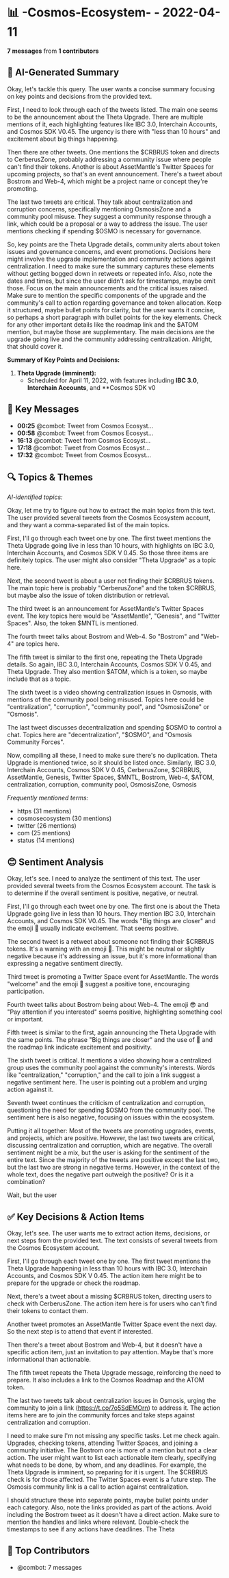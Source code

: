 # 📊 -Cosmos-Ecosystem- - 2022-04-11
**7 messages** from **1 contributors**

## 📝 AI-Generated Summary
<think>
Okay, let's tackle this query. The user wants a concise summary focusing on key points and decisions from the provided text. 

First, I need to look through each of the tweets listed. The main one seems to be the announcement about the Theta Upgrade. There are multiple mentions of it, each highlighting features like IBC 3.0, Interchain Accounts, and Cosmos SDK V0.45. The urgency is there with "less than 10 hours" and excitement about big things happening.

Then there are other tweets. One mentions the $CRBRUS token and directs to CerberusZone, probably addressing a community issue where people can't find their tokens. Another is about AssetMantle's Twitter Spaces for upcoming projects, so that's an event announcement. There's a tweet about Bostrom and Web-4, which might be a project name or concept they're promoting.

The last two tweets are critical. They talk about centralization and corruption concerns, specifically mentioning OsmosisZone and a community pool misuse. They suggest a community response through a link, which could be a proposal or a way to address the issue. The user mentions checking if spending $OSMO is necessary for governance.

So, key points are the Theta Upgrade details, community alerts about token issues and governance concerns, and event promotions. Decisions here might involve the upgrade implementation and community actions against centralization. I need to make sure the summary captures these elements without getting bogged down in retweets or repeated info. Also, note the dates and times, but since the user didn't ask for timestamps, maybe omit those. Focus on the main announcements and the critical issues raised. Make sure to mention the specific components of the upgrade and the community's call to action regarding governance and token allocation. Keep it structured, maybe bullet points for clarity, but the user wants it concise, so perhaps a short paragraph with bullet points for the key elements. Check for any other important details like the roadmap link and the $ATOM mention, but maybe those are supplementary. The main decisions are the upgrade going live and the community addressing centralization. Alright, that should cover it.
</think>

**Summary of Key Points and Decisions:**  
1. **Theta Upgrade (imminent):**  
   - Scheduled for April 11, 2022, with features including **IBC 3.0**, **Interchain Accounts**, and **Cosmos SDK v0

## 💬 Key Messages
- **00:25** @combot: [‌‌‌‌‎⁠](https://twitter.com/CosmosEcosystem/status/1513312182074757122)Tweet from Cosmos Ecosyst...
- **00:58** @combot: [‌‌‌‌‎⁠](https://twitter.com/CosmosEcosystem/status/1513320574029815809)Tweet from Cosmos Ecosyst...
- **16:13** @combot: [‌‌‌‌‎⁠](https://twitter.com/CosmosEcosystem/status/1513550900576632837)Tweet from Cosmos Ecosyst...
- **17:18** @combot: [‌‌‌‌‎⁠](https://twitter.com/CosmosEcosystem/status/1513567113776148480)Tweet from Cosmos Ecosyst...
- **17:32** @combot: [‌‌‌‌‎⁠](https://twitter.com/CosmosEcosystem/status/1513570622659518478)Tweet from Cosmos Ecosyst...

## 🔍 Topics & Themes
*AI-identified topics:*
> <think>
Okay, let me try to figure out how to extract the main topics from this text. The user provided several tweets from the Cosmos Ecosystem account, and they want a comma-separated list of the main topics.

First, I'll go through each tweet one by one. The first tweet mentions the Theta Upgrade going live in less than 10 hours, with highlights on IBC 3.0, Interchain Accounts, and Cosmos SDK V 0.45. So those three items are definitely topics. The user might also consider "Theta Upgrade" as a topic here.

Next, the second tweet is about a user not finding their $CRBRUS tokens. The main topic here is probably "CerberusZone" and the token $CRBRUS, but maybe also the issue of token distribution or retrieval.

The third tweet is an announcement for AssetMantle's Twitter Spaces event. The key topics here would be "AssetMantle", "Genesis", and "Twitter Spaces". Also, the token $MNTL is mentioned.

The fourth tweet talks about Bostrom and Web-4. So "Bostrom" and "Web-4" are topics here.

The fifth tweet is similar to the first one, repeating the Theta Upgrade details. So again, IBC 3.0, Interchain Accounts, Cosmos SDK V 0.45, and Theta Upgrade. They also mention $ATOM, which is a token, so maybe include that as a topic.

The sixth tweet is a video showing centralization issues in Osmosis, with mentions of the community pool being misused. Topics here could be "centralization", "corruption", "community pool", and "OsmosisZone" or "Osmosis".

The last tweet discusses decentralization and spending $OSMO to control a chat. Topics here are "decentralization", "$OSMO", and "Osmosis Community Forces".

Now, compiling all these, I need to make sure there's no duplication. Theta Upgrade is mentioned twice, so it should be listed once. Similarly, IBC 3.0, Interchain Accounts, Cosmos SDK V 0.45, CerberusZone, $CRBRUS, AssetMantle, Genesis, Twitter Spaces, $MNTL, Bostrom, Web-4, $ATOM, centralization, corruption, community pool, OsmosisZone, Osmosis

*Frequently mentioned terms:*
- https (31 mentions)
- cosmosecosystem (30 mentions)
- twitter (26 mentions)
- com (25 mentions)
- status (14 mentions)

## 😊 Sentiment Analysis
<think>
Okay, let's see. I need to analyze the sentiment of this text. The user provided several tweets from the Cosmos Ecosystem account. The task is to determine if the overall sentiment is positive, negative, or neutral.

First, I'll go through each tweet one by one. The first one is about the Theta Upgrade going live in less than 10 hours. They mention IBC 3.0, Interchain Accounts, and Cosmos SDK V0.45. The words "Big things are closer" and the emoji 🙌 usually indicate excitement. That seems positive.

The second tweet is a retweet about someone not finding their $CRBRUS tokens. It's a warning with an emoji 🚨. This might be neutral or slightly negative because it's addressing an issue, but it's more informational than expressing a negative sentiment directly.

Third tweet is promoting a Twitter Space event for AssetMantle. The words "welcome" and the emoji 🙌 suggest a positive tone, encouraging participation.

Fourth tweet talks about Bostrom being about Web-4. The emoji 😎 and "Pay attention if you interested" seems positive, highlighting something cool or important.

Fifth tweet is similar to the first, again announcing the Theta Upgrade with the same points. The phrase "Big things are closer" and the use of 🙌 and the roadmap link indicate excitement and positivity.

The sixth tweet is critical. It mentions a video showing how a centralized group uses the community pool against the community's interests. Words like "centralization," "corruption," and the call to join a link suggest a negative sentiment here. The user is pointing out a problem and urging action against it.

Seventh tweet continues the criticism of centralization and corruption, questioning the need for spending $OSMO from the community pool. The sentiment here is also negative, focusing on issues within the ecosystem.

Putting it all together: Most of the tweets are promoting upgrades, events, and projects, which are positive. However, the last two tweets are critical, discussing centralization and corruption, which are negative. The overall sentiment might be a mix, but the user is asking for the sentiment of the entire text. Since the majority of the tweets are positive except the last two, but the last two are strong in negative terms. However, in the context of the whole text, does the negative part outweigh the positive? Or is it a combination?

Wait, but the user

## ✅ Key Decisions & Action Items
<think>
Okay, let's see. The user wants me to extract action items, decisions, or next steps from the provided text. The text consists of several tweets from the Cosmos Ecosystem account.

First, I'll go through each tweet one by one. The first tweet mentions the Theta Upgrade happening in less than 10 hours with IBC 3.0, Interchain Accounts, and Cosmos SDK V 0.45. The action item here might be to prepare for the upgrade or check the roadmap. 

Next, there's a tweet about a missing $CRBRUS token, directing users to check with CerberusZone. The action item here is for users who can't find their tokens to contact them.

Another tweet promotes an AssetMantle Twitter Space event the next day. So the next step is to attend that event if interested. 

Then there's a tweet about Bostrom and Web-4, but it doesn't have a specific action item, just an invitation to pay attention. Maybe that's more informational than actionable.

The fifth tweet repeats the Theta Upgrade message, reinforcing the need to prepare. It also includes a link to the Cosmos Roadmap and the ATOM token. 

The last two tweets talk about centralization issues in Osmosis, urging the community to join a link (https://t.co/7o5SdEMOrn) to address it. The action items here are to join the community forces and take steps against centralization and corruption.

I need to make sure I'm not missing any specific tasks. Let me check again. Upgrades, checking tokens, attending Twitter Spaces, and joining a community initiative. The Bostrom one is more of a mention but not a clear action. The user might want to list each actionable item clearly, specifying what needs to be done, by whom, and any deadlines. For example, the Theta Upgrade is imminent, so preparing for it is urgent. The $CRBRUS check is for those affected. The Twitter Spaces event is a future step. The Osmosis community link is a call to action against centralization.

I should structure these into separate points, maybe bullet points under each category. Also, note the links provided as part of the actions. Avoid including the Bostrom tweet as it doesn't have a direct action. Make sure to mention the handles and links where relevant. Double-check the timestamps to see if any actions have deadlines. The Theta

## 👥 Top Contributors
- @combot: 7 messages